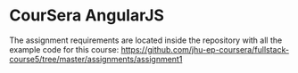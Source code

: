 # CourSera AngularJS
 
The assignment requirements are located inside the repository with all the example code for this course:
https://github.com/jhu-ep-coursera/fullstack-course5/tree/master/assignments/assignment1

